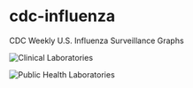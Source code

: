 # cdc-influenza
CDC Weekly U.S. Influenza Surveillance Graphs

![Clinical Laboratories](https://www.cdc.gov/flu/weekly/WeeklyArchives2022-2023/images/WHONPHL42_small.gif?raw=true)

![Public Health Laboratories](https://www.cdc.gov/flu/weekly/weeklyarchives2022-2023/images/WHOPHL42_small.gif?raw=true)
        